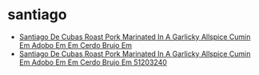 # santiago

 * [Santiago De Cubas Roast Pork Marinated In A Garlicky Allspice Cumin Em Adobo Em Em Cerdo Brujo Em](../../index/s/santiago-de-cubas-roast-pork-marinated-in-a-garlicky-allspice-cumin-em-adobo-em-em-cerdo-brujo-em-51203240.json)
 * [Santiago De Cubas Roast Pork Marinated In A Garlicky Allspice Cumin Em Adobo Em Em Cerdo Brujo Em 51203240](../../index/s/santiago-de-cubas-roast-pork-marinated-in-a-garlicky-allspice-cumin-em-adobo-em-em-cerdo-brujo-em-51203240.json)
